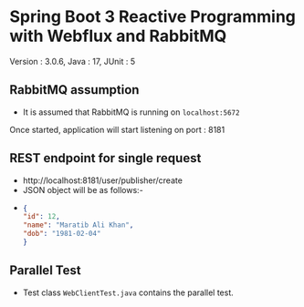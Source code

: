 # Spring Boot 3 Reactive Programming with Webflux and RabbitMQ
Version : 3.0.6, Java : 17, JUnit : 5  

## RabbitMQ assumption
- It is assumed that RabbitMQ is running on `localhost:5672`  

Once started, application will start listening on port : 8181

## REST endpoint for single request
-  http://localhost:8181/user/publisher/create
- JSON object will be as follows:-
- ```json
  {
  "id": 12,
  "name": "Maratib Ali Khan",
  "dob": "1981-02-04"
  }
  ```

## Parallel Test
- Test class `WebClientTest.java` contains the parallel test.